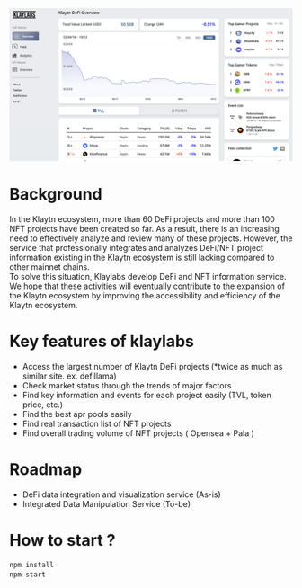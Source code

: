 ![service overview](./overview.png)

# Background
In the Klaytn ecosystem, more than 60 DeFi projects and more than 100 NFT projects have been created so far. As a result, there is an increasing need to effectively analyze and review many of these projects. However, the service that professionally integrates and analyzes DeFi/NFT project information existing in the Klaytn ecosystem is still lacking compared to other mainnet chains.  
 To solve this situation, Klaylabs develop DeFi and NFT information service. We hope that these activities will eventually contribute to the expansion of the Klaytn ecosystem by improving the accessibility and efficiency of the Klaytn ecosystem.  
  
# Key features of klaylabs  
- Access the largest number of Klaytn DeFi projects (*twice as much as similar site. ex. defillama)   
- Check market status through the trends of major factors  
- Find key information and events for each project easily (TVL, token price, etc.)  
- Find the best apr pools easily  
- Find real transaction list of NFT projects  
- Find overall trading volume of NFT projects ( Opensea + Pala )

# Roadmap
- DeFi data integration and visualization service (As-is)  
- Integrated Data Manipulation Service (To-be)

# How to start ?

```sh
npm install
npm start
```
